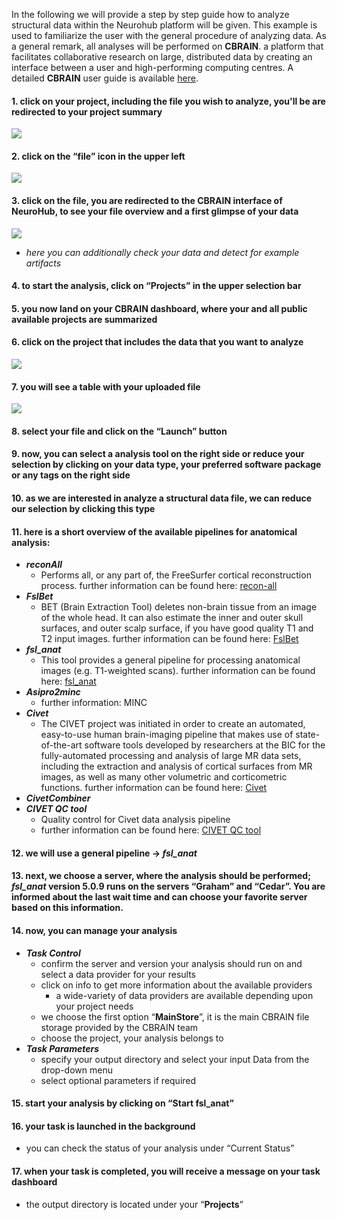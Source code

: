 In the following we will provide a step by step guide how to analyze structural data within the Neurohub platform will be given. This example is used to familiarize the user with the general procedure of analyzing data. As a general remark, all analyses will be performed on **CBRAIN**. a platform that facilitates collaborative research on large, distributed data by creating an interface between a user and high-performing computing centres. A detailed **CBRAIN** user guide is available [here](https://portal.cbrain.mcgill.ca/doc/manual/CBRAINGettingStartedGuideFeb15.pdf). 


#### 1. click on your project, including the file you wish to analyze, you'll be are redirected to your project summary 

![](https://github.com/neurohub/neurohub_documentation/blob/master/images/example_1.png)


#### 2. click on the “**file**” icon in the upper left

![](https://github.com/neurohub/neurohub_documentation/blob/master/images/example_2.png)

#### 3. click on the file, you are redirected to the **CBRAIN** interface of **NeuroHub**, to see your file overview and a first glimpse of your data 

![](https://github.com/neurohub/neurohub_documentation/blob/master/images/example_3.png)

   * _here you can additionally check your data and detect for example artifacts_

#### 4. to start the analysis, click on “**Projects**” in the upper selection bar

#### 5. you now land on your **CBRAIN** dashboard, where your and all public available projects are summarized 

#### 6. click on the project that includes the data that you want to analyze

![](https://github.com/neurohub/neurohub_documentation/blob/master/images/example_4.png)

#### 7. you will see a table with your uploaded file

![](https://github.com/neurohub/neurohub_documentation/blob/master/images/example_5.png)

#### 8. select your file and click on the “**Launch**” button

#### 9. now, you can select a analysis tool on the right side or reduce your selection by clicking on your data type, your preferred software package or any tags on the right side 

#### 10. as we are interested in analyze a structural data file, we can reduce our selection by clicking this type

#### 11. here is a short overview of the available pipelines for anatomical analysis:

   * _**reconAll**_
      * Performs all, or any part of, the FreeSurfer cortical reconstruction process.
further information can be found here: [recon-all]() 
   * _**FslBet**_
      * BET (Brain Extraction Tool) deletes non-brain tissue from an image of the whole head. It can also estimate the inner and outer skull surfaces, and outer scalp surface, if you have good quality T1 and T2 input images.
further information can be found here: [FslBet]()
   * _**fsl_anat**_
      * This tool provides a general pipeline for processing anatomical images (e.g. T1-weighted scans).
further information can be found here: [fsl_anat]()
   * _**Asipro2minc**_
      * further information: MINC
   * _**Civet**_
      * The CIVET project was initiated in order to create an automated, easy-to-use human brain-imaging pipeline that makes use of state-of-the-art software tools developed by researchers at the BIC for the fully-automated processing and analysis of large MR data sets, including the extraction and analysis of cortical surfaces from MR images, as well as many other volumetric and corticometric functions.
further information can be found here: [Civet]() 
   * _**CivetCombiner**_
   * _**CIVET QC tool**_ 
      * Quality control for Civet data analysis pipeline
      * further information can be found here: [CIVET QC tool]()

#### 12. we will use a general pipeline → **_fsl_anat_**

#### 13. next, we choose a server, where the analysis should be performed; _**fsl_anat**_ version 5.0.9 runs on the servers “**Graham**” and “**Cedar**”. You are informed about the last wait time and can choose your favorite server based on this information.  

#### 14. now, you can manage your analysis

   * _**Task Control**_
      * confirm the server and version your analysis should run on and select a data provider for your results
      * click on info to get more information about the available providers
         * a wide-variety of data providers are available depending upon your project needs
      * we choose the first option “**MainStore**”, it is the main CBRAIN file storage provided by the CBRAIN team
      * choose the project, your analysis belongs to 
   * _**Task Parameters**_
      * specify your output directory and select your input Data from the drop-down menu 
      * select optional parameters if required 

#### 15. start your analysis by clicking on “**Start fsl_anat**”

#### 16. your task is launched in the background 

   * you can check the status of your analysis under “Current Status”

#### 17. when your task is completed, you will receive a message on your task dashboard

   * the output directory is located under your “**Projects**”

